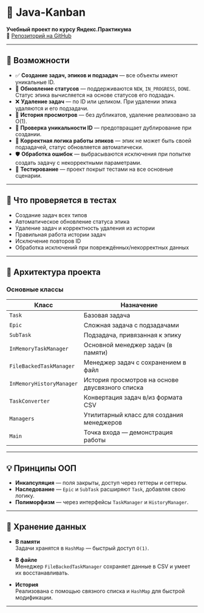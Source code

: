 # 📌 Java-Kanban

**Учебный проект по курсу Яндекс.Практикума**  
📁 [Репозиторий на GitHub](https://github.com/a-buianova/java-kanban.git)

---

## 🚀 Возможности

- ✅ **Создание задач, эпиков и подзадач** — все объекты имеют уникальные ID.
- 🔄 **Обновление статусов** — поддерживаются `NEW`, `IN_PROGRESS`, `DONE`. Статус эпика вычисляется на основе статусов его подзадач.
- ❌ **Удаление задач** — по ID или целиком. При удалении эпика удаляются и его подзадачи.
- 📜 **История просмотров** — без дубликатов, удаление реализовано за O(1).
- 🔎 **Проверка уникальности ID** — предотвращает дублирование при создании.
- 🧩 **Корректная логика работы эпиков** — эпик не может быть своей подзадачей, статус обновляется автоматически.
- 🛡 **Обработка ошибок** — выбрасываются исключения при попытке создать задачу с некорректными параметрами.
- 🧪 **Тестирование** — проект покрыт тестами на все основные сценарии.

---

## 🧪 Что проверяется в тестах

- Создание задач всех типов
- Автоматическое обновление статуса эпика
- Удаление задач и корректность удаления из истории
- Правильная работа истории задач
- Исключение повторов ID
- Обработка исключений при повреждённых/некорректных данных

---

## 🧱 Архитектура проекта

### Основные классы

| Класс                    | Назначение                                                |
|--------------------------|-----------------------------------------------------------|
| `Task`                  | Базовая задача                                            |
| `Epic`                  | Сложная задача с подзадачами                             |
| `SubTask`               | Подзадача, привязанная к эпику                           |
| `InMemoryTaskManager`   | Основной менеджер задач (в памяти)                       |
| `FileBackedTaskManager` | Менеджер задач с сохранением в файл                     |
| `InMemoryHistoryManager`| История просмотров на основе двусвязного списка          |
| `TaskConverter`         | Конвертация задач в/из формата CSV                       |
| `Managers`              | Утилитарный класс для создания менеджеров                |
| `Main`                  | Точка входа — демонстрация работы                        |

---

## 💡 Принципы ООП

- **Инкапсуляция** — поля закрыты, доступ через геттеры и сеттеры.
- **Наследование** — `Epic` и `SubTask` расширяют `Task`, добавляя свою логику.
- **Полиморфизм** — через интерфейсы `TaskManager` и `HistoryManager`.

---

## 💾 Хранение данных

- **В памяти**  
  Задачи хранятся в `HashMap` — быстрый доступ `O(1)`.

- **В файле**  
  Менеджер `FileBackedTaskManager` сохраняет данные в CSV и умеет их восстанавливать.

- **История**  
  Реализована с помощью связного списка и `HashMap` для быстрой модификации.

---